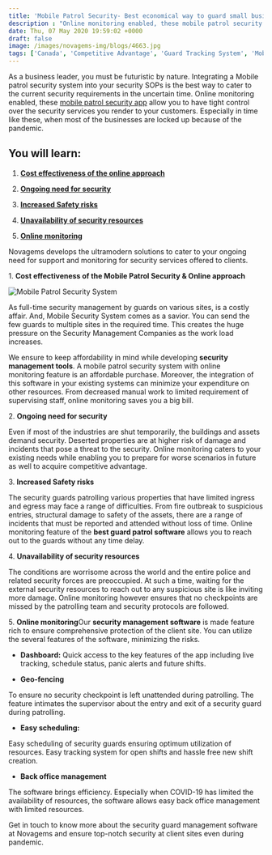 ```yaml
---
title: 'Mobile Patrol Security- Best economical way to guard small businesses – Novagems'
description : "Online monitoring enabled, these mobile patrol security app allow you to have tight control over the security services you render to your customers."
date: Thu, 07 May 2020 19:59:02 +0000
draft: false
image: /images/novagems-img/blogs/4663.jpg
tags: ['Canada', 'Competitive Advantage', 'Guard Tracking System', 'Mobile Patrol System', 'Online System', 'patrol management system', 'security', 'security guard management', 'security guard patrol tracking system', 'security guard software', 'security industry specialists', 'USA', 'workforce management system', 'workforce planning software']
---
```


As a business leader, you must be futuristic by nature. Integrating a Mobile patrol security system into your security SOPs is the best way to cater to the current security requirements in the uncertain time. Online monitoring enabled, these [mobile patrol security app](https://novage.ms/mobile-patrol/) allow you to have tight control over the security services you render to your customers. Especially in time like these, when most of the businesses are locked up because of the pandemic. 

## You will learn:

1.  [**Cost effectiveness of the online approach**](#first)

2.  [**Ongoing need for security**](#second)

3.  [**Increased Safety risks**](#third)

4.  [**Unavailability of security resources**](#fourth)

5.  [**Online monitoring**](#fifth)

Novagems develops the ultramodern solutions to cater to your ongoing need for support and monitoring for security services offered to clients.

1\. **Cost effectiveness of the Mobile Patrol Security & Online approach**

![Mobile Patrol Security System](https://novage.ms/wp-content/uploads/2020/05/3781681.jpg)

As full-time security management by guards on various sites, is a costly affair. And, Mobile Security System comes as a savior. You can send the few guards to multiple sites in the required time. This creates the huge pressure on the Security Management Companies as the work load increases. 

We ensure to keep affordability in mind while developing **security management tools**. A mobile patrol security system with online monitoring feature is an affordable purchase. Moreover, the integration of this software in your existing systems can minimize your expenditure on other resources. From decreased manual work to limited requirement of supervising staff, online monitoring saves you a big bill.

2\. **Ongoing need for security**

Even if most of the industries are shut temporarily, the buildings and assets demand security. Deserted properties are at higher risk of damage and incidents that pose a threat to the security. Online monitoring caters to your existing needs while enabling you to prepare for worse scenarios in future as well to acquire competitive advantage. 

3\. **Increased Safety risks**

The security guards patrolling various properties that have limited ingress and egress may face a range of difficulties. From fire outbreak to suspicious entries, structural damage to safety of the assets, there are a range of incidents that must be reported and attended without loss of time. Online monitoring feature of the **best guard patrol software** allows you to reach out to the guards without any time delay. 

4\. **Unavailability of security resources**

The conditions are worrisome across the world and the entire police and related security forces are preoccupied. At such a time, waiting for the external security resources to reach out to any suspicious site is like inviting more damage. Online monitoring however ensures that no checkpoints are missed by the patrolling team and security protocols are followed. 

5\. **Online monitoring**Our **security management software** is made feature rich to ensure comprehensive protection of the client site. You can utilize the several features of the software, minimizing the risks.

*   **Dashboard:** Quick access to the key features of the app including live tracking, schedule status, panic alerts and future shifts.


*   **Geo-fencing**

 To ensure no security checkpoint is left unattended during patrolling. The feature intimates the supervisor about the entry and exit of a security guard during patrolling.

*   **Easy scheduling:** 

Easy scheduling of security guards ensuring optimum utilization of resources. Easy tracking system for open shifts and hassle free new shift creation.

*   **Back office management**

 The software brings efficiency. Especially when COVID-19 has limited the availability of resources, the software allows easy back office management with limited resources.

Get in touch to know more about the security guard management software at Novagems and ensure top-notch security at client sites even during pandemic.  